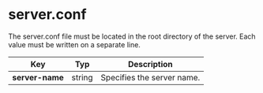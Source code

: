 # server.conf

The server.conf file must be located in the root directory of the server. Each value must be written on a separate line.

| Key             | Typ    | Description |
|-----------------|--------|-------------|
| **server-name** | string | Specifies the server name. |